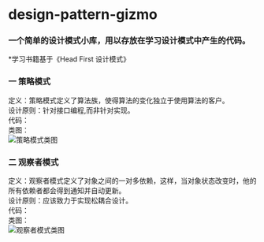 # design-pattern-gizmo  
### 一个简单的设计模式小库，用以存放在学习设计模式中产生的代码。  
*学习书籍基于《Head First 设计模式》  
### 一 策略模式   
定义：策略模式定义了算法族，使得算法的变化独立于使用算法的客户。  
设计原则：针对接口编程,而非针对实现。  
代码：  
类图：  
![策略模式类图](https://uncomapp.oss-cn-beijing.aliyuncs.com/uncom_dynamics/strategy-mode.png)  
### 二 观察者模式  
定义：观察者模式定义了对象之间的一对多依赖，这样，当对象状态改变时，他的所有依赖者都会得到通知并自动更新。  
设计原则：应该致力于实现松耦合设计。  
代码：  
类图：  
![观察者模式类图](https://uncomapp.oss-cn-beijing.aliyuncs.com/uncom_dynamics/observer-mode.png)  


